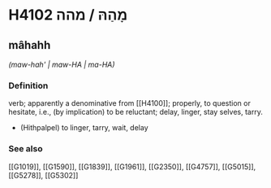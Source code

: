 # H4102 מָהַהּ / מהה

## mâhahh

_(maw-hah' | maw-HA | ma-HA)_

### Definition

verb; apparently a denominative from [[H4100]]; properly, to question or hesitate, i.e., (by implication) to be reluctant; delay, linger, stay selves, tarry.

- (Hithpalpel) to linger, tarry, wait, delay
### See also

[[G1019]], [[G1590]], [[G1839]], [[G1961]], [[G2350]], [[G4757]], [[G5015]], [[G5278]], [[G5302]]

